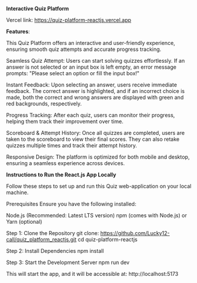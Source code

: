 **Interactive Quiz Platform**

Vercel link: https://quiz-platform-reactjs.vercel.app

**Features**:

This Quiz Platform offers an interactive and user-friendly experience, ensuring smooth quiz attempts and accurate progress tracking.

Seamless Quiz Attempt: Users can start solving quizzes effortlessly. If an answer is not selected or an input box is left empty, an error message prompts: "Please select an option or fill the input box!"

Instant Feedback: Upon selecting an answer, users receive immediate feedback. The correct answer is highlighted, and if an incorrect choice is made, both the correct and wrong answers are displayed with green and red backgrounds, respectively.

Progress Tracking: After each quiz, users can monitor their progress, helping them track their improvement over time.

Scoreboard & Attempt History: Once all quizzes are completed, users are taken to the scoreboard to view their final scores. They can also retake quizzes multiple times and track their attempt history.

Responsive Design: The platform is optimized for both mobile and desktop, ensuring a seamless experience across devices.


**Instructions to Run the React.js App Locally**

Follow these steps to set up and run this Quiz web-application on your local machine.

Prerequisites
Ensure you have the following installed:

Node.js (Recommended: Latest LTS version)
npm (comes with Node.js) or Yarn (optional)

Step 1: Clone the Repository
git clone: https://github.com/Lucky12-call/quiz_platform_reactjs.git
cd quiz-platform-reactjs

Step 2: Install Dependencies
npm install

Step 3: Start the Development Server
npm run dev

This will start the app, and it will be accessible at:
http://localhost:5173